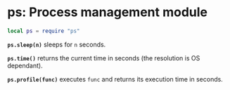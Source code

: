 # ps: Process management module

``` lua
local ps = require "ps"
```

**`ps.sleep(n)`** sleeps for `n` seconds.

**`ps.time()`** returns the current time in seconds (the resolution is
OS dependant).

**`ps.profile(func)`** executes `func` and returns its execution time in
seconds.
